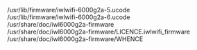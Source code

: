 /usr/lib/firmware/iwlwifi-6000g2a-5.ucode  
/usr/lib/firmware/iwlwifi-6000g2a-6.ucode  
/usr/share/doc/iwl6000g2a-firmware  
/usr/share/doc/iwl6000g2a-firmware/LICENCE.iwlwifi\_firmware  
/usr/share/doc/iwl6000g2a-firmware/WHENCE  
